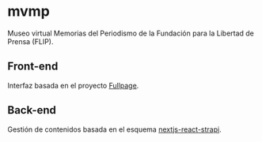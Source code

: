 # mvmp

Museo virtual Memorias del Periodismo de la Fundación para la Libertad de Prensa (FLIP).

## Front-end

Interfaz basada en el proyecto [Fullpage](https://github.com/alvarotrigo/fullPage.js).

## Back-end

Gestión de contenidos basada en el esquema [nextjs-react-strapi](https://github.com/strapi/strapi-examples/tree/master/nextjs-react-strapi-deliveroo-clone-tutorial).
